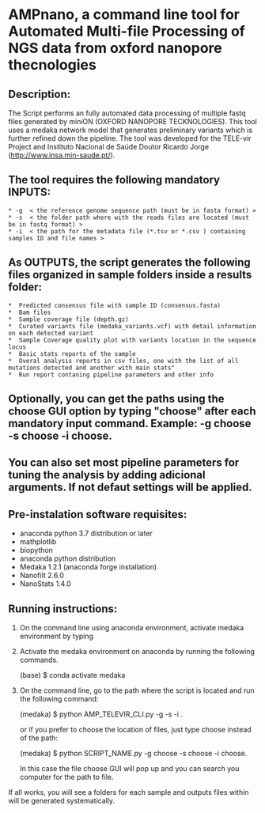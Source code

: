 # AMPnano, a command line tool for Automated Multi-file Processing of NGS data from oxford nanopore thecnologies

## Description:
The Script performs an fully automated data processing of multiple fastq files generated by miniON (OXFORD NANOPORE TECKNOLOGIES). This tool uses a medaka network model that generates preliminary variants which is further refined down the pipeline. The tool was developed for the TELE-vir Project and Instituto Nacional de Saúde Doutor Ricardo Jorge (http://www.insa.min-saude.pt/). 

## The tool requires the following mandatory INPUTS:
	* -g  < the reference genome sequence path (must be in fasta format) >
	* -s  < the folder path where with the reads files are located (must be in fastq format) >
	* -i  < the path for the metadata file (*.tsv or *.csv ) containing samples ID and file names >

## As OUTPUTS, the script generates the following files organized in sample folders inside a results folder:
    *  Predicted consensus file with sample ID (consensus.fasta)
    *  Bam files
    *  Sample coverage file (depth.gz)
    *  Curated variants file (medaka_variants.vcf) with detail information on each detected variant
    *  Sample Coverage quality plot with variants location in the sequence locus
    *  Basic stats reports of the sample
    *  Overal analysis reports in csv files, one with the list of all mutations detected and another with main stats"
    *  Run report contaning pipeline parameters and other info

## Optionally, you can get the paths using the choose GUI option by typing "choose" after each mandatory input command. Example:  -g choose -s choose -i choose.
## You can also set most pipeline parameters for tuning the analysis by adding adicional arguments. If not defaut settings will be applied.


## Pre-instalation software requisites:
* anaconda python 3.7 distribution or later 
* mathplotlib
* biopython 
* anaconda python distribution 
* Medaka 1.2.1 (anaconda forge installation)
* Nanofilt 2.6.0  
* NanoStats 1.4.0 


## Running instructions:

1) On the command line using anaconda environment, activate medaka environment by typing  


2) Activate the medaka environment on anaconda by running the following commands.
 
     (base) $ conda activate medaka
    

3) On the command line, go to the path where the script is located and run the following command: 

     (medaka) $ python AMP_TELEVIR_CLI.py  -g <path reference> -s <path data> -i <path metadata>. 
      
 
     or if you prefer to choose the location of files, just type choose instead of the path:
      
     
     (medaka) $ python SCRIPT_NAME.py -g choose -s choose -i choose. 
     
      In this case the file choose GUI will pop up and you can search you computer for the path to file. 


If all works, you will see a folders for each sample and outputs files within will be generated systematically. 


